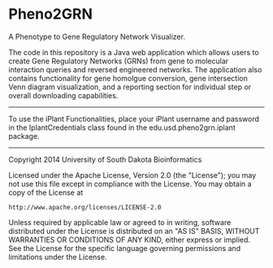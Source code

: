 Pheno2GRN
=========

A Phenotype to Gene Regulatory Network Visualizer.


The code in this repository is a Java web application which allows users to create Gene Regulatory Networks (GRNs) from gene to molecular interaction queries and reversed engineered networks.  The application also contains functionality for gene homolgue conversion, gene intersection Venn diagram visualization, and a reporting section for individual step or overall downloading capabilities.


_______________________________

To use the iPlant Functionalities, place your iPlant username and password in the IplantCredentials class found in the edu.usd.pheno2grn.iplant package.






______________________________

Copyright 2014 University of South Dakota Bioinformatics

Licensed under the Apache License, Version 2.0 (the "License");
you may not use this file except in compliance with the License.
You may obtain a copy of the License at

    http://www.apache.org/licenses/LICENSE-2.0

Unless required by applicable law or agreed to in writing, software
distributed under the License is distributed on an "AS IS" BASIS,
WITHOUT WARRANTIES OR CONDITIONS OF ANY KIND, either express or implied.
See the License for the specific language governing permissions and
limitations under the License.
